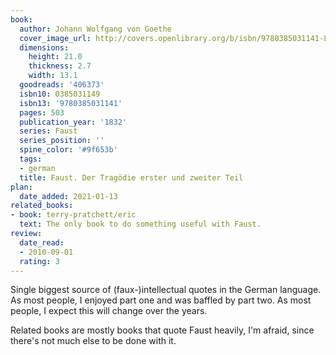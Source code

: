 ```yaml
---
book:
  author: Johann Wolfgang von Goethe
  cover_image_url: http://covers.openlibrary.org/b/isbn/9780385031141-L.jpg
  dimensions:
    height: 21.0
    thickness: 2.7
    width: 13.1
  goodreads: '406373'
  isbn10: 0385031149
  isbn13: '9780385031141'
  pages: 503
  publication_year: '1832'
  series: Faust
  series_position: ''
  spine_color: '#9f653b'
  tags:
  - german
  title: Faust. Der Tragödie erster und zweiter Teil
plan:
  date_added: 2021-01-13
related_books:
- book: terry-pratchett/eric
  text: The only book to do something useful with Faust.
review:
  date_read:
  - 2010-09-01
  rating: 3
---
```


Single biggest source of (faux-)intellectual quotes in the German language. As most people, I enjoyed part one and was
baffled by part two. As most people, I expect this will change over the years.

Related books are mostly books that quote Faust heavily, I'm afraid, since there's not much else to be done with it.
